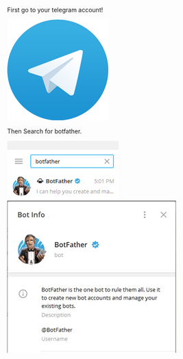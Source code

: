First go to your telegram account!

![](Images/1.png)

Then Search for botfather.

![](Images/3.png)
![](Images/2.png)
